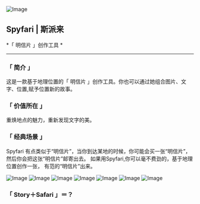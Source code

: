 ![Image](https://shadowcz007.github.io/Spyfari/logo.png)

## Spyfari | 斯派来

*「 明信片 」创作工具 *

***

###  「 简介 」
这是一款基于地理位置的「 明信片 」创作工具。你也可以通过她组合图片、文字、位置,赋予位置新的故事。

### 「 价值所在 」
重焕地点的魅力，重新发现文字的美。

### 「 经典场景 」
Spyfari 有点类似于“明信片”，当你到达某地的时候，你可能会买一张“明信片”，然后你会把这张“明信片”邮寄出去。
如果用Spyfari,你可以毫不费劲的，基于地理位置创作一张，
有范的“明信片”出来。

![Image](https://shadowcz007.github.io/Spyfari/tip1.png)
![Image](https://shadowcz007.github.io/Spyfari/tip2.png)
![Image](https://shadowcz007.github.io/Spyfari/tip3.png)
![Image](https://shadowcz007.github.io/Spyfari/tip4.png)
![Image](https://shadowcz007.github.io/Spyfari/tip5.png)
![Image](https://shadowcz007.github.io/Spyfari/tip6.png)
![Image](https://shadowcz007.github.io/Spyfari/tip7.png)

### 「 Story＋Safari 」＝？
